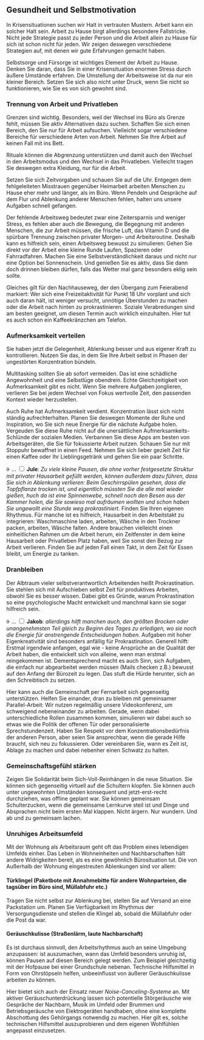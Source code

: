 ## Gesundheit und Selbstmotivation

In Krisensituationen suchen wir Halt in vertrauten Mustern. Arbeit kann ein solcher Halt sein. Arbeit zu Hause birgt allerdings besondere Fallstricke. Nicht jede Strategie passt zu jeder Person und die Arbeit allein zu Hause für sich ist schon nicht für jeden. Wir zeigen deswegen verschiedene Strategien auf, mit denen wir gute Erfahrungen gemacht haben.

Selbstsorge und Fürsorge ist wichtiges Element der Arbeit zu Hause. Denken Sie daran, dass Sie in einer Krisensituation enormen Stress durch äußere Umstände erfahren. Die Umstellung der Arbeitsweise ist da nur ein kleiner Bereich. Setzen Sie sich also nicht unter Druck, wenn Sie nicht so funktionieren, wie Sie es von sich gewohnt sind.


### Trennung von Arbeit und Privatleben

Grenzen sind wichtig. Besonders, weil der Wechsel ins Büro als Grenze fehlt, müssen Sie aktiv Alternativen dazu suchen. Schaffen Sie sich einen Bereich, den Sie nur für Arbeit aufsuchen. Vielleicht sogar verschiedene Bereiche für verschiedene Arten von Arbeit. Nehmen Sie Ihre Arbeit auf keinen Fall mit ins Bett.

Rituale können die Abgrenzung unterstützen und damit auch den Wechsel in den Arbeitsmodus und den Wechsel in das Privatleben. Vielleicht tragen Sie deswegen extra Kleidung, nur für die Arbeit.

Setzen Sie sich Zeitvorgaben und schauen Sie auf die Uhr. Entgegen dem fehlgeleiteten Misstrauen gegenüber Heimarbeit arbeiten Menschen zu Hause eher mehr und länger, als im Büro. Wenn Pendeln und Gespräche auf dem Flur und Ablenkung anderer Menschen fehlen, halten uns unsere Aufgaben schnell gefangen.

Der fehlende Arbeitsweg bedeutet zwar eine Zeitersparnis und weniger Stress, es fehlen aber auch die Bewegung, die Begegnung mit anderen Menschen, die zur Arbeit müssen, die frische Luft, das Vitamin D und die spürbare Trennung zwischen privater Morgen- und Arbeitsroutine. Deshalb kann es hilfreich sein, einen Arbeitsweg bewusst zu simulieren: Gehen Sie direkt vor der Arbeit eine kleine Runde Laufen, Spazieren oder Fahrradfahren. Machen Sie eine Selbstverständlichkeit daraus und nicht nur eine Option bei Sonnenschein. Und genießen Sie es aktiv, dass Sie dann doch drinnen bleiben dürfen, falls das Wetter mal ganz besonders eklig sein sollte.

Gleiches gilt für den Nachhauseweg, der den Übergang zum Feierabend markiert: Wer sich eine Freizeitaktivität für Punkt 18 Uhr vorplant und sich auch daran hält, ist weniger versucht, unnötige Überstunden zu machen oder die Arbeit nach hinten zu prokrastinieren. Soziale Verabredungen sind am besten geeignet, um diesen Termin auch wirklich einzuhalten. Hier tut es auch schon ein Kaffeekränzchen am Telefon.


### Aufmerksamkeit verteilen

Sie haben jetzt die Gelegenheit, Ablenkung besser und aus eigener Kraft zu kontrollieren. Nutzen Sie das, in dem Sie Ihre Arbeit selbst in Phasen der ungestörten Konzentration bündeln.

Multitasking sollten Sie ab sofort vermeiden. Das ist eine schädliche Angewohnheit und eine Selbstlüge obendrein. Echte Gleichzeitigkeit von Aufmerksamkeit gibt es nicht. Wenn Sie mehrere Aufgaben jonglieren, verlieren Sie bei jedem Wechsel von Fokus wertvolle Zeit, den passenden Kontext wieder herzustellen.

Auch Ruhe hat Aufmerksamkeit verdient. Konzentration lässt sich nicht ständig aufrechterhalten. Planen Sie deswegen Momente der Ruhe und Inspiration, wo Sie sich neue Energie für die nächste Aufgabe holen. Vergeuden Sie diese Ruhe nicht auf die unersättlichen Aufmerksamkeits-Schlünde der sozialen Medien. Verbannen Sie diese Apps am besten von Arbeitsgeräten, die Sie für fokussierte Arbeit nutzen. Schauen Sie nur mit Stoppuhr bewaffnet in einen Feed. Nehmen Sie sich lieber gezielt Zeit für einen Kaffee oder Ihr Lieblingsgetränk und gehen Sie ein paar Schritte.

<label for="23" class="margin-toggle">⨭ …</label>
<input type="checkbox" id="23" class="margin-toggle"/>
<span class="marginnote">**Jule**: *Zu viele kleine Pausen, die ohne vorher festgesetzte Struktur mit privater Hausarbeit gefüllt werden, können außerdem dazu führen, dass Sie sich in Ablenkung verlieren: Beim Geschirrspülen gesehen, dass die Topfpflanze trocken ist, und eigentlich müssten Sie die alle mal wieder gießen, huch da ist eine Spinnenwebe, schnell noch den Besen aus der Kammer holen, die Sie sowieso mal aufräumen wollten und schon haben Sie ungewollt eine Stunde weg prokrastiniert.*</span> Finden Sie Ihren eigenen Rhythmus. Für manche ist es hilfreich, Hausarbeit in den Arbeitstakt zu integrieren: Waschmaschine laden, arbeiten, Wäsche in den Trockner packen, arbeiten, Wäsche falten. Andere brauchen vielleicht einen einheitlichen Rahmen um die Arbeit herum, ein Zeitfenster in dem keine Hausarbeit oder Privatleben Platz haben, weil Sie sonst den Bezug zur Arbeit verlieren. Finden Sie auf jeden Fall einen Takt, in dem Zeit für Essen bleibt, um Energie zu tanken.


### Dranbleiben

Der Albtraum vieler selbstverantwortlich Arbeitenden heißt Prokrastination. Sie stehlen sich mit Aufschieben selbst Zeit für produktives Arbeiten, obwohl Sie es besser wissen. Dabei gibt es Gründe, warum Prokrastination so eine psychologische Macht entwickelt und manchmal kann sie sogar hilfreich sein.

<label for="24" class="margin-toggle">⨭ …</label>
<input type="checkbox" id="24" class="margin-toggle"/>
<span class="marginnote">**Jakob**: *allerdings hilft manchen auch, den größten Brocken oder unangenehmsten Teil gleich zu Beginn des Tages zu erledigen, wo sie noch die Energie für anstrengende Entscheidungen haben.*</span> Aufgaben mit hoher Eigenkreativität sind besonders anfällig für Prokrastination. Generell hilft: Erstmal irgendwie anfangen, egal wie - keine Ansprüche an die Qualität der Arbeit haben, die entwickelt sich von alleine, wenn man erstmal reingekommen ist. Dementsprechend macht es auch Sinn, sich Aufgaben, die einfach nur abgearbeitet werden müssen (Mails checken z.B.) bewusst auf den Anfang der Bürozeit zu legen. Das stuft die Hürde herunter, sich an den Schreibtisch zu setzen.

Hier kann auch die Gemeinschaft per Fernarbeit sich gegenseitig unterstützen. Helfen Sie einander, dran zu bleiben mit gemeinsamer Parallel-Arbeit: Wir nutzen regelmäßig unsere Videokonferenz, um schweigend nebeneinander zu arbeiten. Gerade, wenn dabei unterschiedliche Rollen zusammen kommen, simulieren wir dabei auch so etwas wie die Politik der offenen Tür oder personalisierte Sprechstundenzeit. Haben Sie Respekt vor dem Konzentrationsbedürfnis der anderen Person, aber seien Sie ansprechbar, wenn die gerade Hilfe braucht, sich neu zu fokussieren. Oder vereinbaren Sie, wann es Zeit ist, Ablage zu machen und dabei nebenher einen Schwatz zu halten.


### Gemeinschaftsgefühl stärken

Zeigen Sie Solidarität beim Sich-Voll-Reinhängen in die neue Situation. Sie können sich gegenseitig virtuell auf die Schultern klopfen. Sie können auch unter ungewohnten Umständen konsequent und jetzt-erst-recht durchziehen, was offline geplant war. Sie können gemeinsam Schulterzucken, wenn die gemeinsame Lernkurve steil ist und Dinge und Absprachen nicht beim ersten Mal klappen. Nicht ärgern. Nur wundern. Und ab und zu gemeinsam lachen.


### Unruhiges Arbeitsumfeld

Mit der Wohnung als Arbeitsraum geht oft das Problem eines lebendigen Umfelds einher. Das Leben in Wohneinheiten und Nachbarschaften hält andere Widrigkeiten bereit, als es eine gewöhnlich Bürosituation tut. Die von Außerhalb der Wohnung eingestreuten Ablenkungen sind vor allem:

#### Türklingel (Paketbote mit Annahmebitte für andere Wohnparteien, die tagsüber im Büro sind, Müllabfuhr etc.)
Tragen Sie nicht selbst zur Ablenkung bei, stellen Sie auf Versand an eine Packstation um. Planen Sie Verfügbarkeit im Rhythmus der Versorgungsdienste und stellen die Klingel ab, sobald die Müllabfuhr oder die Post da war.

#### Geräuschkulisse (Straßenlärm, laute Nachbarschaft)
Es ist durchaus sinnvoll, den Arbeitsrhythmus auch an seine Umgebung anzupassen: ist auszumachen, wann das Umfeld besonders unruhig ist, können Pausen auf diesen Bereich gelegt werden. Zum Beispiel gleichzeitig mit der Hofpause bei einer Grundschule nebenan. Technische Hilfsmittel in Form von Ohrstöpseln helfen, unbeeinflusst von äußerer Geräuschkulisse arbeiten zu können. 

Hier bietet sich auch der Einsatz neuer *Noise-Canceling-Systeme* an. Mit aktiver Geräuschunterdrückung lassen sich potentielle Störgeräusche wie Gespräche der Nachbarn, Musik im Umfeld oder Brummen und Betriebsgeräusche von Elektrogeräten handhaben, ohne eine komplette Abschottung des Gehörgangs notwendig zu machen. Hier gilt es, solche technischen Hilfsmittel auszuprobieren und dem eigenen Wohlfühlen angepasst einzusetzen.